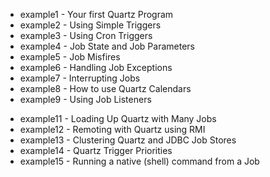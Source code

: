 - example1 -  Your first Quartz Program
- example2 -  Using Simple Triggers
- example3 -  Using Cron Triggers
- example4 -  Job State and Job Parameters
- example5 -  Job Misfires
- example6 -  Handling Job Exceptions
- example7 -  Interrupting Jobs
- example8 -  How to use Quartz Calendars
- example9 -  Using Job Listeners

[//]: # (- example10 - Using Quartz Plug-Ins)
- example11 - Loading Up Quartz with Many Jobs
- example12 - Remoting with Quartz using RMI
- example13 - Clustering Quartz and JDBC Job Stores
- example14 - Quartz Trigger Priorities
- example15 - Running a native (shell) command from a Job